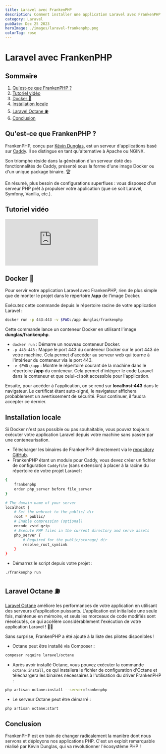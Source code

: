 ```yaml
---
title: Laravel avec FrankenPHP
description: Comment installer une application Laravel avec FrankenPHP et Laravel Octane.
category: Laravel
pubDate: Dec 25 2023
heroImage: ./images/laravel-frankenphp.png
colorTag: rose
---
```


# Laravel avec FrankenPHP

## Sommaire
1. [Qu'est-ce que FrankenPHP ?](#frankenphp)
2. [Tutoriel vidéo](#tutorielvideo)
3. [Docker 🐳](#docker)
4. [Installation locale](#locale)
5. [Laravel Octane ⛽](#octane)
6. [Conclusion](#conclusion)

## Qu'est-ce que FrankenPHP ? <a name="frankenphp"></a>

FrankenPHP, conçu par [Kévin Dunglas](https://twitter.com/dunglas), est un serveur d'applications basé sur [Caddy](https://caddyserver.com). Il se distingue en tant qu'alternative à Apache ou NGINX. 

Son triomphe réside dans la génération d'un serveur doté des fonctionnalités de Caddy, présenté sous la forme d'une image Docker ou d'un unique package binaire. 🏆

En résumé, plus besoin de configurations superflues : vous disposez d'un serveur PHP prêt à propulser votre application (que ce soit Laravel, Symfony, Vanilla, etc.).

## Tutoriel vidéo  <a name="tutorielvideo"></a>

<iframe class="w-full aspect-video" src="https://www.youtube.com/embed/CbRWYCEZOK0" frameborder="0" allowfullscreen></iframe>

## Docker 🐳 <a name="docker"></a>

Pour servir votre application Laravel avec FrankenPHP, rien de plus simple que de monter le projet dans le répertoire **/app** de l'image Docker.

Exécutez cette commande depuis le répertoire racine de votre application Laravel :

```bash
docker run -p 443:443 -v $PWD:/app dunglas/frankenphp
```

Cette commande lance un conteneur Docker en utilisant l'image **dunglas/frankenphp**.

- `docker run` : Démarre un nouveau conteneur Docker.
- `-p 443:443` : Mappe le port 443 du conteneur Docker sur le port 443 de votre machine. Cela permet d'accéder au serveur web qui tourne à l'intérieur du conteneur via le port 443.
- `-v $PWD:/app` : Montre le répertoire courant de la machine dans le répertoire **/app** du conteneur. Cela permet d'intégrer le code Laravel dans le conteneur et que celui-ci soit accessible pour l'application.

Ensuite, pour accéder à l'application, on se rend sur **localhost:443** dans le navigateur. Le certificat étant auto-signé, le navigateur affichera probablement un avertissement de sécurité. Pour continuer, il faudra accepter ce dernier.

## Installation locale  <a name="locale"></a>

Si Docker n'est pas possible ou pas souhaitable, vous pouvez toujours exécuter votre application Laravel depuis votre machine sans passer par une conteneurisation.

- Télécharger les binaires de FrankenPHP directement via le [repository GitHub](https://github.com/dunglas/frankenphp/releases).
- FrankenPHP étant un module pour Caddy, vous devez créer un fichier de configuration `Caddyfile` (sans extension) à placer à la racine du répertoire de votre projet Laravel :

```bash
{
	frankenphp
	order php_server before file_server
}

# The domain name of your server
localhost {
	# Set the webroot to the public/ dir
	root * public/
	# Enable compression (optional)
	encode zstd gzip
	# Execute PHP files in the current directory and serve assets
	php_server {
		# Required for the public/storage/ dir
		resolve_root_symlink
	}
}
```

- Démarrez le script depuis votre projet :

```bash
./frankenphp run
```

## Laravel Octane ⛽ <a name="octane"></a>

[Laravel Octane](https://laravel.com/docs/10.x/octane) améliore les performances de votre application en utilisant des serveurs d'application puissants. L'application est initialisée une seule fois, maintenue en mémoire, et seuls les morceaux de code modifiés sont réexécutés, ce qui accélère considérablement l'exécution de votre application Laravel ! 🦸‍♂️

Sans surprise, FrankenPHP a été ajouté à la liste des pilotes disponibles !

- Octane peut être installé via Composer :

```bash
composer require laravel/octane
```

- Après avoir installé Octane, vous pouvez exécuter la commande `octane:install`, ce qui installera le fichier de configuration d'Octane et téléchargera les binaires nécessaires à l'utilisation du driver FrankenPHP :

```bash
php artisan octane:install --server=frankenphp
```

- Le serveur Octane peut être démarré :

```bash
php artisan octane:start
```

## Conclusion <a name="conclusion"></a>

FrankenPHP est en train de changer radicalement la manière dont nous servons et déployons nos applications PHP. C'est un exploit remarquable réalisé par Kévin Dunglas, qui va révolutionner l'écosystème PHP !